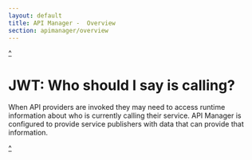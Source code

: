 ```yaml
---
layout: default
title: API Manager -  Overview
section: apimanager/overview
---
```

  
<a href="/apimanager/overview" class="orange-button"> ^ </a>

# JWT: Who should I say is calling?

When API providers are invoked they may need to access runtime information about who is currently calling their service. API Manager is configured to provide service publishers with data that can provide that information.

<a href="/apimanager/overview" class="orange-button"> ^ </a>